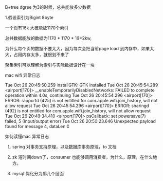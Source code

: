 B+tree dgree 为3的时候，总共能放多少数据

1.假设索引为Bigint 8byte

一个页有16k   大概能放1170个索引

总共数据能放的数据为1170 * 1170 * 16=2kw,

为什么每个页的数据不要太大，因为每次会把当前page load 到内存中，如果太大，占用内存太多，就很划不来了

聚集索引可以理解为索引与实际数据设计在一块


mac wifi 异常日志

Tue Oct 26 20:45:50.259 <kernel> installGTK: GTK installed
Tue Oct 26 20:45:54.289 <airport[170]> __enableTemporarilyDisabledNetworks: FAILED to complete operation within 4.0s, continuing
Tue Oct 26 20:45:54.296 <airport[170]> ERROR: rapportd (425) is not entitled for com.apple.wifi.join_history, will not allow request
Tue Oct 26 20:45:54.296 <airport[170]> ERROR: sharingd (492) is not entitled for com.apple.wifi.join_history, will not allow request
Tue Oct 26 20:49:34.410 <airport[170]> psCallback: set powersave(7) failed, 5 (Input/output error)
Tue Oct 26 20:50:23.646 <kernel> Unexpected payload found for message 4, dataLen 0

如何读懂mac 异常日志

1. spring 对事务支持原理，以及数据库事务原理，to 文档

2. zk 短时间down了，consumer 也能够调用消费者，为什么，原理，在什么地方。

3. mysql 优化分为那几个层面
